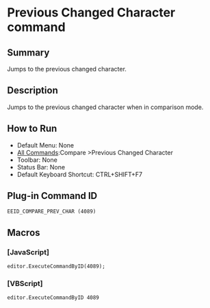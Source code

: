 # Previous Changed Character command

## Summary

Jumps to the previous changed character.

## Description

Jumps to the previous changed character when in comparison mode.

## How to Run

- Default Menu: None
- [All Commands](../tools/all_commands):Compare \>Previous Changed Character
- Toolbar: None
- Status Bar: None
- Default Keyboard Shortcut: CTRL+SHIFT+F7

## Plug-in Command ID

```
EEID_COMPARE_PREV_CHAR (4089)```

## Macros

### \[JavaScript\]

```
editor.ExecuteCommandByID(4089);
```

### \[VBScript\]

```
editor.ExecuteCommandByID 4089
```
